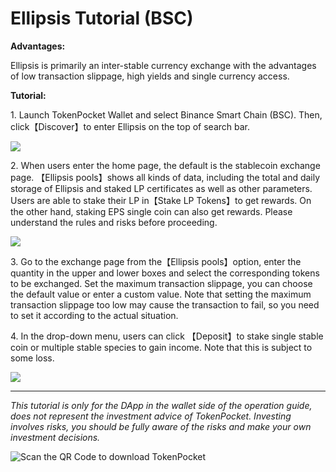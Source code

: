 # Ellipsis Tutorial (BSC)

**Advantages:**&#x20;

Ellipsis is primarily an inter-stable currency exchange with the advantages of low transaction slippage, high yields and single currency access.&#x20;

**Tutorial:**

1\. Launch TokenPocket Wallet and select Binance Smart Chain (BSC). Then, click【Discover】to enter Ellipsis on the top of search bar.

![](https://tp-statics.tokenpocket.pro/token/tokenpocket-1619424171083.png)



2\. When users enter the home page, the default is the stablecoin exchange page. 【Ellipsis pools】shows all kinds of data, including the total and daily storage of Ellipsis and staked LP certificates as well as other parameters. Users are able to stake their LP in【Stake LP Tokens】to get rewards. On the other hand, staking EPS single coin can also get rewards. Please understand the rules and risks before proceeding.

![](https://tp-statics.tokenpocket.pro/token/tokenpocket-1619424249584.png)



3\. Go to the exchange page from the【Ellipsis pools】option, enter the quantity in the upper and lower boxes and select the corresponding tokens to be exchanged. Set the maximum transaction slippage, you can choose the default value or enter a custom value. Note that setting the maximum transaction slippage too low may cause the transaction to fail, so you need to set it according to the actual situation.



4\. In the drop-down menu, users can click 【Deposit】to stake single stable coin or multiple stable species to gain income. Note that this is subject to some loss.

![](https://tp-statics.tokenpocket.pro/token/tokenpocket-1619424331421.png)

****

_This tutorial is only for the DApp in the wallet side of the operation guide, does not represent the investment advice of TokenPocket. Investing involves risks, you should be fully aware of the risks and make your own investment decisions._

![Scan the QR Code to download TokenPocket](https://tp-statics.tokenpocket.pro/dapp/tokenpocket-1615532554741.jpg)

